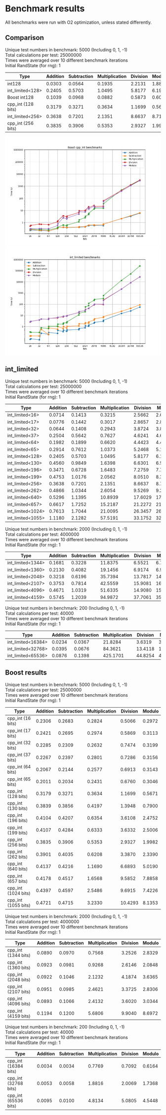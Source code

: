 # Benchmark results

All benchmarks were run with O2 optimization, unless stated differently.

## Comparison

Unique test numbers in benchmark: 5000 (Including 0, 1, -1) \
Total calculations per test: 25000000 \
Times were averaged over 10 different benchmark iterations \
Initial RandState (for rng): 1

| Type               | Addition           | Subtraction        | Multiplication     | Division           | Modulo             |
| ---                | ---                | ---                | ---                | ---                | ---                |
| int128             | 0.0303             | 0.0564             | 0.1935             | 2.2131             | 1.8864             |
| int_limited<128>   | 0.2405             | 0.5703             | 1.0495             | 5.8177             | 6.1988             |
| Boost int128       | 0.1039             | 0.0968             | 0.0882             | 0.5873             | 0.6053             |
| cpp_int (128 bits) | 0.3179             | 0.3271             | 0.3634             | 1.1699             | 0.5671             |
| int_limited<256>   | 0.3638             | 0.7201             | 2.1351             | 8.6637             | 8.7123             |
| cpp_int (256 bits) | 0.3835             | 0.3906             | 0.5353             | 2.9327             | 1.9982             |

![A logarithmic graph of the benchmark times for Boost's cpp_int](benchmark-graph-boost.png)
![A logarithmic graph of the benchmark times for Large Number Libraries int_limited](benchmark-graph-int_limited.png)

## int_limited

Unique test numbers in benchmark: 5000 (Including 0, 1, -1) \
Total calculations per test: 25000000 \
Times were averaged over 10 different benchmark iterations \
Initial RandState (for rng): 1

| Type               | Addition           | Subtraction        | Multiplication     | Division           | Modulo             |
| ---                | ---                | ---                | ---                | ---                | ---                |
| int_limited<16>    | 0.0714             | 0.1413             | 0.3215             | 2.5662             | 2.6206             |
| int_limited<17>    | 0.0776             | 0.1442             | 0.3017             | 2.8657             | 2.8684             |
| int_limited<32>    | 0.0644             | 0.1408             | 0.2943             | 3.8724             | 3.8743             |
| int_limited<37>    | 0.2504             | 0.5642             | 0.7627             | 4.6241             | 4.6454             |
| int_limited<64>    | 0.1982             | 0.1899             | 0.6620             | 4.4423             | 4.4467             |
| int_limited<65>    | 0.2914             | 0.7612             | 1.0373             | 5.2468             | 5.1995             |
| int_limited<128>   | 0.2405             | 0.5703             | 1.0495             | 5.8177             | 6.1988             |
| int_limited<130>   | 0.4560             | 0.9849             | 1.6398             | 6.6301             | 6.5857             |
| int_limited<196>   | 0.3471             | 0.6728             | 1.6483             | 7.2759             | 7.7283             |
| int_limited<199>   | 0.4753             | 1.0176             | 2.0562             | 8.0510             | 8.3523             |
| int_limited<256>   | 0.3638             | 0.7201             | 2.1351             | 8.6637             | 8.7123             |
| int_limited<262>   | 0.4866             | 1.0344             | 2.6054             | 9.5269             | 9.2466             |
| int_limited<640>   | 0.5296             | 1.1395             | 10.8939            | 17.6029            | 17.9414            |
| int_limited<657>   | 0.6617             | 1.7252             | 15.2187            | 21.2272            | 21.5569            |
| int_limited<1024>  | 0.7613             | 1.7044             | 21.0095            | 26.3457            | 26.3187            |
| int_limited<1055>  | 1.1180             | 2.1282             | 57.5191            | 33.1752            | 32.4150            |

Unique test numbers in benchmark: 2000 (Including 0, 1, -1) \
Total calculations per test: 4000000 \
Times were averaged over 10 different benchmark iterations \
Initial RandState (for rng): 1

| Type               | Addition           | Subtraction        | Multiplication     | Division           | Modulo             |
| ---                | ---                | ---                | ---                | ---                | ---                |
| int_limited<1344>  | 0.1681             | 0.3228             | 11.8375            | 6.5521             | 6.7610             |
| int_limited<1360>  | 0.2130             | 0.4082             | 19.1456            | 6.9174             | 6.9486             |
| int_limited<2048>  | 0.3218             | 0.6196             | 35.7394            | 13.7817            | 14.3727            |
| int_limited<2107>  | 0.3753             | 0.7814             | 42.5559            | 15.9081            | 16.0382            |
| int_limited<4096>  | 0.4671             | 1.0319             | 51.6335            | 14.9080            | 15.8929            |
| int_limited<4159>  | 0.5745             | 1.2039             | 94.9872            | 37.7061            | 35.2969            |

Unique test numbers in benchmark: 200 (Including 0, 1, -1) \
Total calculations per test: 40000 \
Times were averaged over 10 different benchmark iterations \
Initial RandState (for rng): 1

| Type               | Addition           | Subtraction        | Multiplication     | Division           | Modulo             |
| ---                | ---                | ---                | ---                | ---                | ---                |
| int_limited<16384> | 0.0234             | 0.0367             | 21.8284            | 3.6319             | 3.6015             |
| int_limited<32768> | 0.0395             | 0.0676             | 84.3621            | 13.4118            | 13.3225            |
| int_limited<65536> | 0.0876             | 0.1398             | 425.1701           | 44.8254            | 43.8209            |

## Boost results

Unique test numbers in benchmark: 5000 (Including 0, 1, -1) \
Total calculations per test: 25000000 \
Times were averaged over 10 different benchmark iterations \
Initial RandState (for rng): 1

| Type               | Addition          | Subtraction       | Multiplication    | Division          | Modulo            |
| ---                | ---               | ---               | ---               | ---               | ---               |
| cpp_int (16 bits)  | 0.2306            | 0.2683            | 0.2824            | 0.5066            | 0.2972            |
| cpp_int (17 bits)  | 0.2421            | 0.2695            | 0.2974            | 0.5869            | 0.3113            |
| cpp_int (32 bits)  | 0.2285            | 0.2309            | 0.2632            | 0.7474            | 0.3199            |
| cpp_int (37 bits)  | 0.2267            | 0.2397            | 0.2801            | 0.7286            | 0.3156            |
| cpp_int (64 bits)  | 0.2067            | 0.2144            | 0.2577            | 0.6913            | 0.3143            |
| cpp_int (65 bits)  | 0.2011            | 0.2034            | 0.2431            | 0.6760            | 0.3046            |
| cpp_int (128 bits) | 0.3179            | 0.3271            | 0.3634            | 1.1699            | 0.5671            |
| cpp_int (130 bits) | 0.3839            | 0.3856            | 0.4197            | 1.3948            | 0.7900            |
| cpp_int (196 bits) | 0.4104            | 0.4207            | 0.6354            | 3.6108            | 2.4752            |
| cpp_int (199 bits) | 0.4107            | 0.4284            | 0.6333            | 3.6332            | 2.5006            |
| cpp_int (256 bits) | 0.3835            | 0.3906            | 0.5353            | 2.9327            | 1.9982            |
| cpp_int (262 bits) | 0.3901            | 0.4035            | 0.6208            | 3.3870            | 2.3390            |
| cpp_int (640 bits) | 0.4137            | 0.4216            | 1.1690            | 6.6893            | 5.0190            |
| cpp_int (657 bits) | 0.4178            | 0.4517            | 1.6568            | 9.5852            | 7.8858            |
| cpp_int (1024 bits)| 0.4397            | 0.4597            | 2.5486            | 9.6915            | 7.4226            |
| cpp_int (1055 bits)| 0.4721            | 0.4715            | 3.2330            | 10.4293           | 8.1353            |

Unique test numbers in benchmark: 2000 (Including 0, 1, -1) \
Total calculations per test: 4000000 \
Times were averaged over 10 different benchmark iterations \
Initial RandState (for rng): 1

| Type               | Addition          | Subtraction       | Multiplication    | Division          | Modulo            |
| ---                | ---               | ---               | ---               | ---               | ---               |
| cpp_int (1344 bits)| 0.0890            | 0.0970            | 0.7568            | 3.2526            | 2.8329            |
| cpp_int (1360 bits)| 0.0923            | 0.0981            | 0.9268            | 2.6146            | 2.0848            |
| cpp_int (2048 bits)| 0.0922            | 0.1046            | 2.1232            | 4.1874            | 3.6365            |
| cpp_int (2107 bits)| 0.0951            | 0.0985            | 2.4621            | 3.3725            | 2.8306            |
| cpp_int (4096 bits)| 0.0893            | 0.1066            | 2.4132            | 3.6020            | 3.0344            |
| cpp_int (4159 bits)| 0.1194            | 0.1200            | 5.6806            | 9.9040            | 8.6972            |

Unique test numbers in benchmark: 200 (Including 0, 1, -1) \
Total calculations per test: 40000 \
Times were averaged over 10 different benchmark iterations \
Initial RandState (for rng): 1

| Type                | Addition          | Subtraction       | Multiplication    | Division          | Modulo            |
| ---                 | ---               | ---               | ---               | ---               | ---               |
| cpp_int (16384 bits)| 0.0034            | 0.0034            | 0.7769            | 0.7092            | 0.6164            |
| cpp_int (32768 bits)| 0.0053            | 0.0058            | 1.8816            | 2.0069            | 1.7368            |
| cpp_int (65536 bits)| 0.0095            | 0.0100            | 4.8134            | 5.0805            | 4.5448            |
